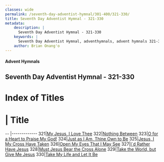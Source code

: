 ```yaml
---
classes: wide
permalink: /seventh-day-adventist-hymnal/301-400/321-330/
title: Seventh Day Adventist Hymnal - 321-330
metadata:
    description: |
      Seventh Day Adventist Hymnal - 321-330
    keywords: |
      Seventh Day Adventist Hymnal, adventhymnals, advent hymnals 321-330
    author: Brian Onang'o
---
```


#### Advent Hymnals
## Seventh Day Adventist Hymnal - 321-330

# Index of Titles
# | Title                        
-- |-------------
321|[My Jesus, I Love Thee](/seventh-day-adventist-hymnal/301-400/321-330/My-Jesus,-I-Love-Thee)
322|[Nothing Between](/seventh-day-adventist-hymnal/301-400/321-330/Nothing-Between)
323|[O for a Heart to Praise My God!](/seventh-day-adventist-hymnal/301-400/321-330/O-for-a-Heart-to-Praise-My-God!)
324|[Just as I Am, Thine Own to Be](/seventh-day-adventist-hymnal/301-400/321-330/Just-as-I-Am,-Thine-Own-to-Be)
325|[Jesus, I My Cross Have Taken](/seventh-day-adventist-hymnal/301-400/321-330/Jesus,-I-My-Cross-Have-Taken)
326|[Open My Eyes That I May See](/seventh-day-adventist-hymnal/301-400/321-330/Open-My-Eyes-That-I-May-See)
327|[I\`d Rather Have Jesus](/seventh-day-adventist-hymnal/301-400/321-330/I`d-Rather-Have-Jesus)
328|[Must Jesus Bear the Cross Alone](/seventh-day-adventist-hymnal/301-400/321-330/Must-Jesus-Bear-the-Cross-Alone)
329|[Take the World, but Give Me Jesus](/seventh-day-adventist-hymnal/301-400/321-330/Take-the-World,-but-Give-Me-Jesus)
330|[Take My Life and Let It Be](/seventh-day-adventist-hymnal/301-400/321-330/Take-My-Life-and-Let-It-Be)